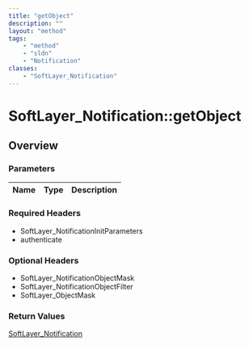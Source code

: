 ```yaml
---
title: "getObject"
description: ""
layout: "method"
tags:
    - "method"
    - "sldn"
    - "Notification"
classes:
    - "SoftLayer_Notification"
---
```

# SoftLayer_Notification::getObject
## Overview 


### Parameters 
|Name | Type | Description |
| --- | --- | --- |


### Required Headers
* SoftLayer_NotificationInitParameters
* authenticate

### Optional Headers
* SoftLayer_NotificationObjectMask
* SoftLayer_NotificationObjectFilter
* SoftLayer_ObjectMask

### Return Values
<a href='/reference/datatypes/SoftLayer_Notification'>SoftLayer_Notification </a>

